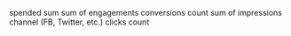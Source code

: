 spended sum
sum of engagements
conversions count
sum of impressions
channel (FB, Twitter, etc.)
clicks count
